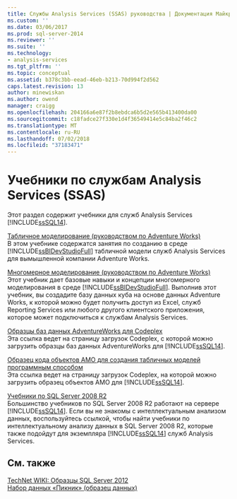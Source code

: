 ```yaml
---
title: Службы Analysis Services (SSAS) руководства | Документация Майкрософт
ms.custom: ''
ms.date: 03/06/2017
ms.prod: sql-server-2014
ms.reviewer: ''
ms.suite: ''
ms.technology:
- analysis-services
ms.tgt_pltfrm: ''
ms.topic: conceptual
ms.assetid: b378c3bb-eead-46eb-b213-70d994f2d562
caps.latest.revision: 13
author: minewiskan
ms.author: owend
manager: craigg
ms.openlocfilehash: 204166a6e87f2b8ebdca6b5d2e565b413400da00
ms.sourcegitcommit: c18fadce27f330e1d4f36549414e5c84ba2f46c2
ms.translationtype: MT
ms.contentlocale: ru-RU
ms.lasthandoff: 07/02/2018
ms.locfileid: "37183471"
---
```

# <a name="analysis-services-tutorials-ssas"></a>Учебники по службам Analysis Services (SSAS)
  Этот раздел содержит учебники для служб Analysis Services [!INCLUDE[ssSQL14](../includes/sssql14-md.md)].  
  
 [Табличное моделирование &#40;руководством по Adventure Works&#41;](tabular-modeling-adventure-works-tutorial.md)  
 В этом учебнике содержатся занятия по созданию в среде [!INCLUDE[ssBIDevStudioFull](../includes/ssbidevstudiofull-md.md)] табличной модели служб Analysis Services для вымышленной компании Adventure Works.  
  
 [Многомерное моделирование &#40;руководством по Adventure Works&#41;](multidimensional-modeling-adventure-works-tutorial.md)  
 Этот учебник дает базовые навыки и концепции многомерного моделирования в среде [!INCLUDE[ssBIDevStudioFull](../includes/ssbidevstudiofull-md.md)]. Выполнив этот учебник, вы создадите базу данных куба на основе данных Adventure Works, к которой можно будет получить доступ из Excel, служб Reporting Services или любого другого клиентского приложения, которое может подключиться к службам Analysis Services.  
  
 [Образцы баз данных AdventureWorks для Codeplex](http://go.microsoft.com/fwlink/?linkID=335807)  
 Эта ссылка ведет на страницу загрузок Codeplex, с которой можно загрузить образцы баз данных AdventureWorks для [!INCLUDE[ssSQL14](../includes/sssql14-md.md)].  
  
 [Образец кода объектов AMO для создания табличных моделей программным способом](http://go.microsoft.com/fwlink/?linkID=221036)  
 Эта ссылка ведет на страницу загрузок Codeplex, на которой можно загрузить образец объектов AMO для [!INCLUDE[ssSQL14](../includes/sssql14-md.md)].  
  
 [Учебники по SQL Server 2008 R2](http://go.microsoft.com/fwlink/?linkID=220944)  
 Большинство учебников по SQL Server 2008 R2 работают на сервере [!INCLUDE[ssSQL14](../includes/sssql14-md.md)]. Если вы не знакомы с интеллектуальным анализом данных, воспользуйтесь ссылкой, чтобы найти учебники по интеллектуальному анализу данных в SQL Server 2008 R2, которые также подойдут для экземпляра [!INCLUDE[ssSQL14](../includes/sssql14-md.md)] служб Analysis Services.  
  
## <a name="see-also"></a>См. также  
 [TechNet WIKI: Образцы SQL Server 2012](http://go.microsoft.com/fwlink/?linkID=220734)   
 [Набор данных «Пикник» (образец данных)](http://go.microsoft.com/fwlink/?linkID=219108)  
  
  
